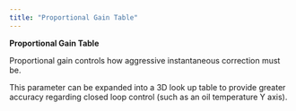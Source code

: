 ```yaml
---
title: "Proportional Gain Table"
---
```


**Proportional Gain Table**


Proportional gain controls how aggressive instantaneous correction must be.&nbsp;

This parameter can be expanded into a 3D look up table to provide greater accuracy regarding closed loop control (such as an oil temperature Y axis).&nbsp;